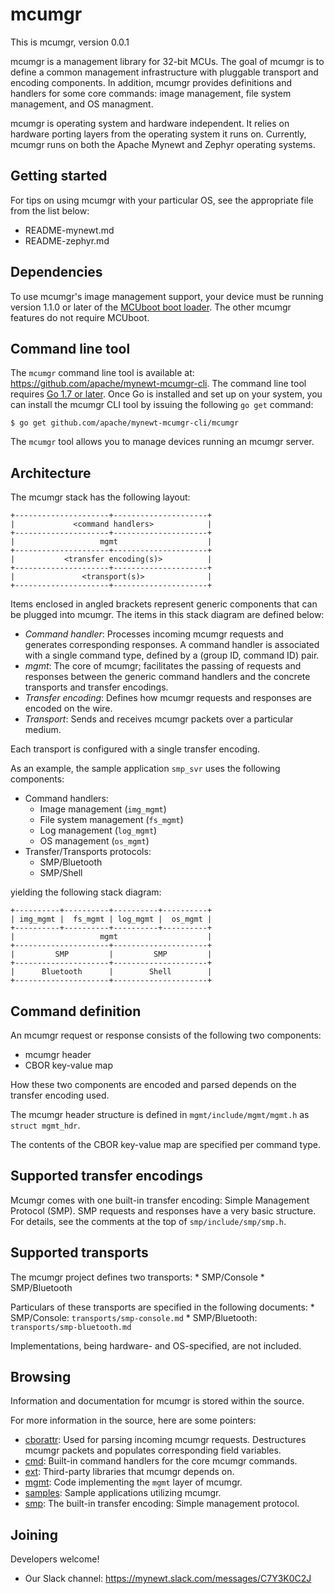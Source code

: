 # mcumgr

This is mcumgr, version 0.0.1

mcumgr is a management library for 32-bit MCUs.   The goal of mcumgr is to
define a common management infrastructure with pluggable transport and encoding
components.  In addition, mcumgr provides definitions and handlers for some
core commands: image management, file system management, and OS managment.

mcumgr is operating system and hardware independent.  It relies on hardware
porting layers from the operating system it runs on.  Currently, mcumgr runs on
both the Apache Mynewt and Zephyr operating systems.

## Getting started

For tips on using mcumgr with your particular OS, see the appropriate file from
the list below:

* README-mynewt.md
* README-zephyr.md

## Dependencies

To use mcumgr's image management support, your device must be running version
1.1.0 or later of the [MCUboot boot
loader](https://github.com/runtimeco/mcuboot).  The other mcumgr features do
not require MCUboot.

## Command line tool

The `mcumgr` command line tool is available at:
https://github.com/apache/mynewt-mcumgr-cli.  The command line tool requires [Go
1.7 or later](https://golang.org/dl/).  Once Go is installed and set up on your
system, you can install the mcumgr CLI tool by issuing the following `go get`
command:

```
$ go get github.com/apache/mynewt-mcumgr-cli/mcumgr
```

The `mcumgr` tool allows you to manage devices running an mcumgr server.

## Architecture

The mcumgr stack has the following layout:

```
+---------------------+---------------------+
|             <command handlers>            |
+---------------------+---------------------+
|                   mgmt                    |
+---------------------+---------------------+
|           <transfer encoding(s)>          |
+---------------------+---------------------+
|               <transport(s)>              |
+---------------------+---------------------+
```

Items enclosed in angled brackets represent generic components that can be plugged into mcumgr.  The items in this stack diagram are defined below:
* *Command handler*: Processes incoming mcumgr requests and generates corresponding responses.  A command handler is associated with a single command type, defined by a (group ID, command ID) pair.
* *mgmt*: The core of mcumgr; facilitates the passing of requests and responses between the generic command handlers and the concrete transports and transfer encodings.
* *Transfer encoding*: Defines how mcumgr requests and responses are encoded on the wire.
* *Transport*: Sends and receives mcumgr packets over a particular medium.

Each transport is configured with a single transfer encoding.

As an example, the sample application `smp_svr` uses the following components:

* Command handlers:
    * Image management (`img_mgmt`)
    * File system management (`fs_mgmt`)
    * Log management (`log_mgmt`)
    * OS management (`os_mgmt`)
* Transfer/Transports protocols:
    * SMP/Bluetooth
    * SMP/Shell

yielding the following stack diagram:

```
+----------+----------+----------+----------+
| img_mgmt |  fs_mgmt | log_mgmt |  os_mgmt |
+----------+----------+----------+----------+
|                   mgmt                    |
+---------------------+---------------------+
|         SMP         |         SMP         |
+---------------------+---------------------+
|      Bluetooth      |        Shell        |
+---------------------+---------------------+
```

## Command definition

An mcumgr request or response consists of the following two components:
* mcumgr header
* CBOR key-value map 

How these two components are encoded and parsed depends on the transfer
encoding used.

The mcumgr header structure is defined in `mgmt/include/mgmt/mgmt.h` as
`struct mgmt_hdr`.

The contents of the CBOR key-value map are specified per command type.

## Supported transfer encodings

Mcumgr comes with one built-in transfer encoding: Simple Management Protocol
(SMP).  SMP requests and responses have a very basic structure.  For details,
see the comments at the top of `smp/include/smp/smp.h`.

## Supported transports

The mcumgr project defines two transports:
    * SMP/Console
    * SMP/Bluetooth

Particulars of these transports are specified in the following documents:
    * SMP/Console: `transports/smp-console.md`
    * SMP/Bluetooth: `transports/smp-bluetooth.md`

Implementations, being hardware- and OS-specified, are not included.

## Browsing

Information and documentation for mcumgr is stored within the source.

For more information in the source, here are some pointers:

- [cborattr](https://github.com/apache/mynewt-mcumgr/tree/master/cborattr): Used for parsing incoming mcumgr requests.  Destructures mcumgr packets and populates corresponding field variables.
- [cmd](https://github.com/apache/mynewt-mcumgr/tree/master/cmd): Built-in command handlers for the core mcumgr commands.
- [ext](https://github.com/apache/mynewt-mcumgr/tree/master/ext): Third-party libraries that mcumgr depends on.
- [mgmt](https://github.com/apache/mynewt-mcumgr/tree/master/mgmt): Code implementing the `mgmt` layer of mcumgr.
- [samples](https://github.com/apache/mynewt-mcumgr/tree/master/samples): Sample applications utilizing mcumgr.
- [smp](https://github.com/apache/mynewt-mcumgr/tree/master/smp): The built-in transfer encoding: Simple management protocol.

## Joining

Developers welcome!

* Our Slack channel: https://mynewt.slack.com/messages/C7Y3K0C2J
